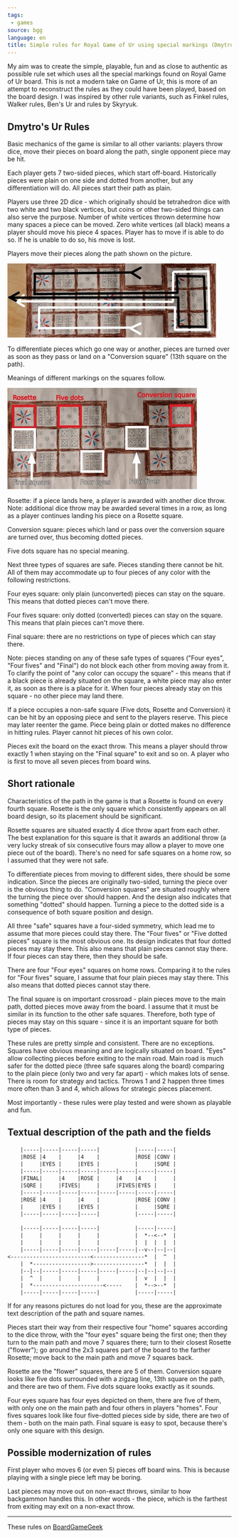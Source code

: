 ```yaml
---
tags:
 - games
source: bgg
language: en
title: Simple rules for Royal Game of Ur using special markings (Dmytro's Ur)
---
```

My aim was to create the simple, playable, fun and as close to authentic as possible rule set which uses all the special markings found on Royal Game of Ur board.
This is not a modern take on Game of Ur, this is more of an attempt to reconstruct the rules as they could have been played, based on the board design.
I was inspired by other rule variants, such as Finkel rules, Walker rules, Ben's Ur and rules by Skyryuk.

## Dmytro's Ur Rules

Basic mechanics of the game is similar to all other variants: 
players throw dice, move their pieces on board along the path, single opponent piece may be hit.

Each player gets 7 two-sided pieces, which start off-board.
Historically pieces were plain on one side and dotted from another, but any differentiation will do.
All pieces start their path as plain.

Players use three 2D dice - which originally should be tetrahedron dice with two white and two black vertices, but coins or other two-sided things can also serve the purpose.
Number of white vertices thrown determine how many spaces a piece can be moved. 
Zero white vertices (all black) means a player should move his piece 4 spaces.
Player has to move if is able to do so.
If he is unable to do so, his move is lost.

Players move their pieces along the path shown on the picture.

![Ur Movement Path](/docs/assets/images/ur-path.jpg)

To differentiate pieces which go one way or another, pieces are turned over as soon as they pass or land on a "Conversion square" (13th square on the path). 

Meanings of different markings on the squares follow.

![Ur Square Names](/docs/assets/images/ur-squares.jpg)

Rosette: if a piece lands here, a player is awarded with another dice throw. Note: additional dice throw may be awarded several times in a row, as long as a player continues landing his piece on a Rosette square.

Conversion square: pieces which land or pass over the conversion square are turned over, thus becoming dotted pieces.

Five dots square has no special meaning.

Next three types of squares are safe. Pieces standing there cannot be hit. All of them may accommodate up to four pieces of any color with the following restrictions.

Four eyes square: only plain (unconverted) pieces can stay on the square. This means that dotted pieces can't move there.

Four fives square: only dotted (converted) pieces can stay on the square. This means that plain pieces can't move there.

Final square: there are no restrictions on type of pieces which can stay there.

Note: pieces standing on any of these safe types of squares ("Four eyes", "Four fives" and "Final") do not block each other from moving away from it. To clarify the point of "any color can occupy the square" - this means that if a black piece is already situated on the square, a white piece may also enter it, as soon as there is a place for it. When four pieces already stay on this square - no other piece may land there.   

If a piece occupies a non-safe square (Five dots, Rosette and Conversion) it can be hit by an opposing piece and sent to the players reserve. This piece may later reenter the game. Piece being plain or dotted makes no difference in hitting rules. Player cannot hit pieces of his own color.

Pieces exit the board on the exact throw. This means a player should throw exactly 1 when staying on the "Final square" to exit and so on.
A player who is first to move all seven pieces from board wins.

## Short rationale

Characteristics of the path in the game is that a Rosette is found on every fourth square. Rosette is the only square which consistently appears on all board design, so its placement should be significant.

Rosette squares are situated exactly 4 dice throw apart from each other. The best explanation for this square is that it awards an additional throw (a very lucky streak of six consecutive fours may allow a player to move one piece out of the board). There's no need for safe squares on a home row, so I assumed that they were not safe.

To differentiate pieces from moving to different sides, there should be some indication. Since the pieces are originally two-sided, turning the piece over is the obvious thing to do. "Conversion squares" are situated roughly where the turning the piece over should happen. And the design also indicates that something "dotted" should happen. Turning a piece to the dotted side is a consequence of both square position and design.

All three "safe" squares have a four-sided symmetry, which lead me to assume that more pieces could stay there. The "Four fives" or "Five dotted pieces" square is the most obvious one. Its design indicates that four dotted pieces may stay there. This also means that plain pieces cannot stay there. If four pieces can stay there, then they should be safe.

There are four "Four eyes" squares on home rows. Comparing it to the rules for "Four fives" square, I assume that four plain pieces may stay there. This also means that dotted pieces cannot stay there.

The final square is on important crossroad - plain pieces move to the main path, dotted pieces move away from the board. I assume that it must be similar in its function to the other safe squares. Therefore, both type of pieces may stay on this square - since it is an important square for both type of pieces.

These rules are pretty simple and consistent. There are no exceptions. Squares have obvious meaning and are logically situated on board. "Eyes" allow collecting pieces before exiting to the main road. Main road is much safer for the dotted piece (three safe squares along the board) comparing to the plain piece (only two and very far apart) - which makes lots of sense. There is room for strategy and tactics. Throws 1 and 2 happen three times more often than 3 and 4, which allows for strategic pieces placement. 

Most importantly - these rules were play tested and were shown as playable and fun.

## Textual description of the path and the fields

        |-----|-----|-----|-----|           |-----|-----|
        |ROSE |4    |     |4    |           |ROSE |CONV |
        |     |EYES |     |EYES |           |     |SQRE |
        |-----|-----|-----|-----|-----|-----|-----|-----|
        |FINAL|     |4    |ROSE |     |4    |4    |     |
        |SQRE |     |FIVES|     |     |FIVES|EYES |     |
        |-----|-----|-----|-----|-----|-----|-----|-----|
        |ROSE |4    |     |4    |           |ROSE |CONV |
        |     |EYES |     |EYES |           |     |SQRE |
        |-----|-----|-----|-----|           |-----|-----|

        |-----|-----|-----|-----|           |-----|-----|
        |     |     |     |     |           |  *--<--*  |
        |     |     |     |     |           |  |  |  |  |
        |-----|-----|-----|-----|-----|-----|--v--|--|--|
    <-------------------------<----------------*  |  ^  |
        |  *------------------>----------------*  |  |  |
        |--|--|-----|-----|-----|-----|-----|--|--|--|--|
        |  ^  |     |     |     |           |  v  |  |  |
        |  *----------------------<-----    |  *-->--*  |
        |-----|-----|-----|-----|           |-----|-----|

If for any reasons pictures do not load for you, these are the approximate text description of the path and square names.

Pieces start their way from their respective four "home" squares according to the dice throw, with the "four eyes" square being the first one;
then they turn to the main path and move 7 squares there;
turn to their closest Rosette ("flower");
go around the 2x3 squares part of the board to the farther Rosette;
move back to the main path and move 7 squares back.

Rosette are the "flower" squares, there are 5 of them.
Conversion square looks like five dots surrounded with a zigzag line, 13th square on the path, and there are two of them.
Five dots square looks exactly as it sounds.

Four eyes square has four eyes depicted on them, there are five of them, with only one on the main path and four others in players "homes".
Four fives squares look like four five-dotted pieces side by side, there are two of them - both on the main path.
Final square is easy to spot, because there's only one square with this design.


## Possible modernization of rules

First player who moves 6 (or even 5) pieces off board wins.
This is because playing with a single piece left may be boring.

Last pieces may move out on non-exact throws, similar to how backgammon handles this.
In other words - the piece, which is the farthest from exiting may exit on a non-exact throw.

----

These rules on [BoardGameGeek](https://boardgamegeek.com/thread/3275978/simple-rules-using-all-special-markings-dmytros-ur)